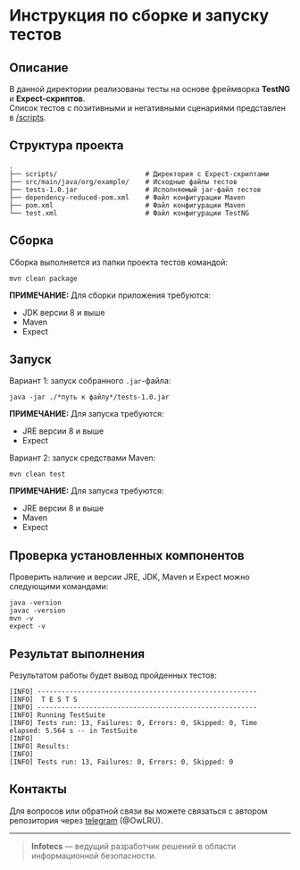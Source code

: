 # Инструкция по сборке и запуску тестов

## Описание

В данной директории реализованы тесты на основе фреймворка **TestNG** и **Expect-скриптов**.  
Список тестов с позитивными и негативными сценариями представлен в [/scripts](https://github.com/OwLRUS/infotecs_internship/tree/main/java/test/scripts).

## Структура проекта

```
.
├── scripts/                      # Директория с Expect-скриптами
├── src/main/java/org/example/    # Исходные файлы тестов
├── tests-1.0.jar                 # Исполняемый jar-файл тестов
├── dependency-reduced-pom.xml    # Файл конфигурации Maven
├── pom.xml                       # Файл конфигурации Maven
└── test.xml                      # Файл конфигурации TestNG
```

## Сборка

Сборка выполняется из папки проекта тестов командой:

```
mvn clean package
```

**ПРИМЕЧАНИЕ:** Для сборки приложения требуются:
- JDK версии 8 и выше  
- Maven  
- Expect

## Запуск

Вариант 1: запуск собранного `.jar`-файла:

```
java -jar ./*путь к файлу*/tests-1.0.jar
```

**ПРИМЕЧАНИЕ:** Для запуска требуются:
- JRE версии 8 и выше  
- Expect

Вариант 2: запуск средствами Maven:

```
mvn clean test
```

**ПРИМЕЧАНИЕ:** Для запуска требуются:
- JRE версии 8 и выше  
- Maven  
- Expect

## Проверка установленных компонентов

Проверить наличие и версии JRE, JDK, Maven и Expect можно следующими командами:

```
java -version  
javac -version  
mvn -v  
expect -v
```

## Результат выполнения

Результатом работы будет вывод пройденных тестов:

```
[INFO] -------------------------------------------------------  
[INFO]  T E S T S  
[INFO] -------------------------------------------------------  
[INFO] Running TestSuite  
[INFO] Tests run: 13, Failures: 0, Errors: 0, Skipped: 0, Time elapsed: 5.564 s -- in TestSuite  
[INFO]  
[INFO] Results:  
[INFO]  
[INFO] Tests run: 13, Failures: 0, Errors: 0, Skipped: 0  
```

## Контакты

Для вопросов или обратной связи вы можете связаться с автором репозитория через [telegram](https://t.me/OwLRU) (@OwLRU).

---

> **Infotecs** — ведущий разработчик решений в области информационной безопасности.

